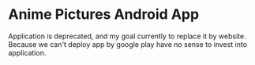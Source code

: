# Anime Pictures Android App

Application is deprecated, and my goal currently to replace it by website. 
Because we can't deploy app by google play have no sense to invest into application.

